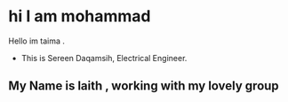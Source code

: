 # hi I am mohammad 
 Hello im taima .
 
- This is Sereen Daqamsih, Electrical Engineer.
## My Name is laith , working with my lovely group
